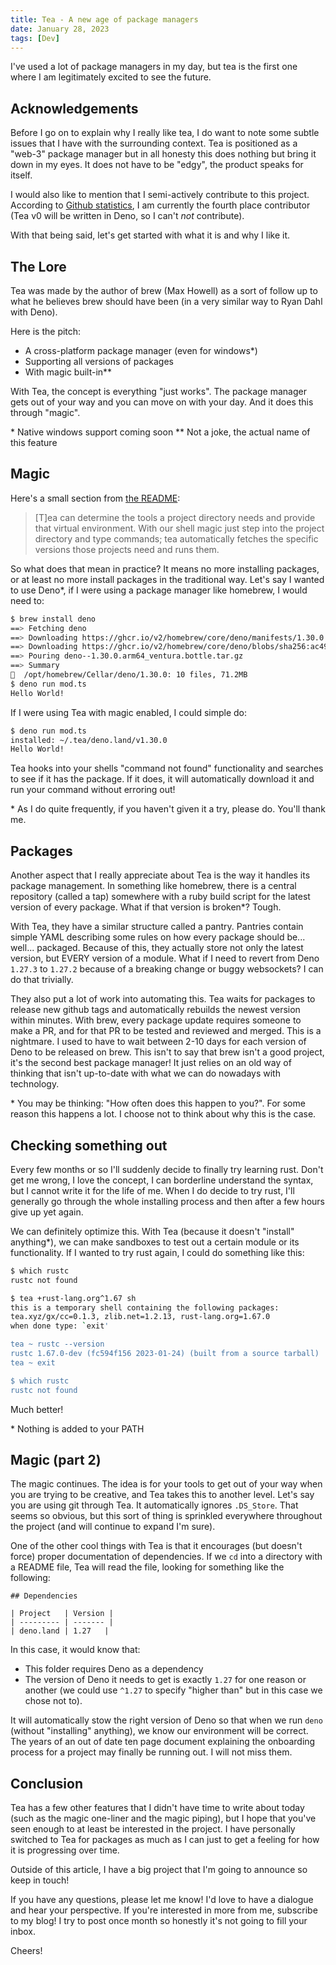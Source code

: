 ```yaml
---
title: Tea - A new age of package managers
date: January 28, 2023
tags: [Dev]
---
```


I've used a lot of package managers in my day, but tea is the first one where I
am legitimately excited to see the future.

## Acknowledgements

Before I go on to explain why I really like tea, I do want to note some subtle
issues that I have with the surrounding context. Tea is positioned as a "web-3"
package manager but in all honesty this does nothing but bring it down in my
eyes. It does not have to be "edgy", the product speaks for itself.

I would also like to mention that I semi-actively contribute to this project.
According to
[Github statistics](https://github.com/teaxyz/cli/graphs/contributors), I am
currently the fourth place contributor (Tea v0 will be written in Deno, so I
can't _not_ contribute).

With that being said, let's get started with what it is and why I like it.

## The Lore

Tea was made by the author of brew (Max Howell) as a sort of follow up to what
he believes brew should have been (in a very similar way to Ryan Dahl with
Deno).

Here is the pitch:

- A cross-platform package manager (even for windows\*)
- Supporting all versions of packages
- With magic built-in\*\*

With Tea, the concept is everything "just works". The package manager gets out
of your way and you can move on with your day. And it does this through "magic".

\* Native windows support coming soon \*\* Not a joke, the actual name of this
feature

## Magic

Here's a small section from [the README](https://github.com/teaxyz/cli#faq):

> \[T\]ea can determine the tools a project directory needs and provide that
> virtual environment. With our shell magic just step into the project directory
> and type commands; tea automatically fetches the specific versions those
> projects need and runs them.

So what does that mean in practice? It means no more installing packages, or at
least no more install packages in the traditional way. Let's say I wanted to use
Deno\*, if I were using a package manager like homebrew, I would need to:

```bash
$ brew install deno
==> Fetching deno
==> Downloading https://ghcr.io/v2/homebrew/core/deno/manifests/1.30.0
==> Downloading https://ghcr.io/v2/homebrew/core/deno/blobs/sha256:ac49fe5c99e88
==> Pouring deno--1.30.0.arm64_ventura.bottle.tar.gz
==> Summary
🍺  /opt/homebrew/Cellar/deno/1.30.0: 10 files, 71.2MB
$ deno run mod.ts
Hello World!
```

If I were using Tea with magic enabled, I could simple do:

```bash
$ deno run mod.ts
installed: ~/.tea/deno.land/v1.30.0
Hello World!
```

Tea hooks into your shells "command not found" functionality and searches to see
if it has the package. If it does, it will automatically download it and run
your command without erroring out!

\* As I do quite frequently, if you haven't given it a try, please do. You'll
thank me.

## Packages

Another aspect that I really appreciate about Tea is the way it handles its
package management. In something like homebrew, there is a central repository
(called a tap) somewhere with a ruby build script for the latest version of
every package. What if that version is broken\*? Tough.

With Tea, they have a similar structure called a pantry. Pantries contain simple
YAML describing some rules on how every package should be... well... packaged.
Because of this, they actually store not only the latest version, but EVERY
version of a module. What if I need to revert from Deno `1.27.3` to `1.27.2`
because of a breaking change or buggy websockets? I can do that trivially.

They also put a lot of work into automating this. Tea waits for packages to
release new github tags and automatically rebuilds the newest version within
minutes. With brew, every package update requires someone to make a PR, and for
that PR to be tested and reviewed and merged. This is a nightmare. I used to
have to wait between 2-10 days for each version of Deno to be released on brew.
This isn't to say that brew isn't a good project, it's the second best package
manager! It just relies on an old way of thinking that isn't up-to-date with
what we can do nowadays with technology.

\* You may be thinking: "How often does this happen to you?". For some reason
this happens a lot. I choose not to think about why this is the case.

## Checking something out

Every few months or so I'll suddenly decide to finally try learning rust. Don't
get me wrong, I love the concept, I can borderline understand the syntax, but I
cannot write it for the life of me. When I do decide to try rust, I'll generally
go through the whole installing process and then after a few hours give up yet
again.

We can definitely optimize this. With Tea (because it doesn't "install"
anything\*), we can make sandboxes to test out a certain module or its
functionality. If I wanted to try rust again, I could do something like this:

```bash
$ which rustc
rustc not found

$ tea +rust-lang.org^1.67 sh
this is a temporary shell containing the following packages:
tea.xyz/gx/cc=0.1.3, zlib.net=1.2.13, rust-lang.org=1.67.0
when done type: `exit'

tea ~ rustc --version
rustc 1.67.0-dev (fc594f156 2023-01-24) (built from a source tarball)
tea ~ exit

$ which rustc
rustc not found
```

Much better!

\* Nothing is added to your PATH

## Magic (part 2)

The magic continues. The idea is for your tools to get out of your way when you
are trying to be creative, and Tea takes this to another level. Let's say you
are using git through Tea. It automatically ignores `.DS_Store`. That seems so
obvious, but this sort of thing is sprinkled everywhere throughout the project
(and will continue to expand I'm sure).

One of the other cool things with Tea is that it encourages (but doesn't force)
proper documentation of dependencies. If we `cd` into a directory with a README
file, Tea will read the file, looking for something like the following:

```
## Dependencies

| Project   | Version |
| --------- | ------- |
| deno.land | 1.27   |
```

In this case, it would know that:

- This folder requires Deno as a dependency
- The version of Deno it needs to get is exactly `1.27` for one reason or
  another (we could use `^1.27` to specify "higher than" but in this case we
  chose not to).

It will automatically stow the right version of Deno so that when we run `deno`
(without "installing" anything), we know our environment will be correct. The
years of an out of date ten page document explaining the onboarding process for
a project may finally be running out. I will not miss them.

## Conclusion

Tea has a few other features that I didn't have time to write about today (such
as the magic one-liner and the magic piping), but I hope that you've seen enough
to at least be interested in the project. I have personally switched to Tea for
packages as much as I can just to get a feeling for how it is progressing over
time.

Outside of this article, I have a big project that I'm going to announce so keep
in touch!

If you have any questions, please let me know! I'd love to have a dialogue and
hear your perspective. If you're interested in more from me, subscribe to my
blog! I try to post once month so honestly it's not going to fill your inbox.

Cheers!
